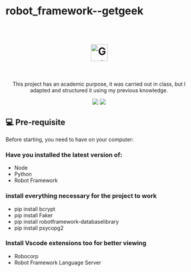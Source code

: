 # robot_framework--getgeek

<h1 align="center">
  <br>
  <img src="	https://web-geek.fly.dev/static/media/logo.7ca85960.svg" alt="Getgeeks App" height="45" width="">
  <br><br>
</h1>

<p align="center">This project has an academic purpose, it was carried out in class, but I adapted and structured it using my previous knowledge.</p>

<p align="center"> 
    <img src="https://img.shields.io/badge/Robot%20Framework-3CB371?style=for-the-badge&logo=robotframework&logoColor=white">
    <img src="https://img.shields.io/badge/Python-239120?style=for-the-badge&logo=python&logoColor=white">
</p align="center">

## 💻 Pre-requisite
Before starting, you need to have on your computer:

### Have you installed the latest version of:
- Node
- Python
- Robot Framework

### install everything necessary for the project to work
- pip install bcrypt
- pip install Faker
- pip install robotframework-databaselibrary
- pip install psycopg2

### Install Vscode extensions too for better viewing
- Robocorp 
- Robot Framework Language Server

